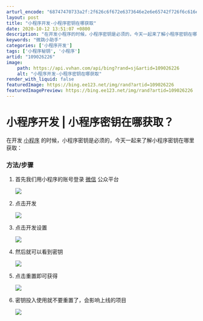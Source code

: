 ```yaml
---
arturl_encode: "68747470733a2f:2f626c6f672e6373646e2e6e65742f726f6c616e313939332f:61727469636c652f64657461696c732f313039303236323236"
layout: post
title: "小程序开发-小程序密钥在哪获取"
date: 2020-10-12 13:51:07 +0800
description: "在开发小程序的时候，小程序密钥是必须的，今天一起来了解小程序密钥在哪里获取：方法/步骤\t首先我们用小"
keywords: "微跳小助手"
categories: ['小程序开发']
tags: ['小程序秘钥', '小程序']
artid: "109026226"
image:
    path: https://api.vvhan.com/api/bing?rand=sj&artid=109026226
    alt: "小程序开发-小程序密钥在哪获取"
render_with_liquid: false
featuredImage: https://bing.ee123.net/img/rand?artid=109026226
featuredImagePreview: https://bing.ee123.net/img/rand?artid=109026226
---
```


# 小程序开发 | 小程序密钥在哪获取？

在开发
[小程序](https://appx.dreawer.com/)
的时候，小程序密钥是必须的，今天一起来了解小程序密钥在哪里获取：

### 方法/步骤

1. 首先我们用小程序的账号登录
   [微信](https://appx.dreawer.com/)
   公众平台

   ![](https://i-blog.csdnimg.cn/blog_migrate/28f0bcd4a7b781d7865355737287ebc0.png)
2. 点击开发

   ![](https://i-blog.csdnimg.cn/blog_migrate/b2e587d2a414bcd5b26c825209ba6314.png)
3. 点击开发设置

   ![](https://i-blog.csdnimg.cn/blog_migrate/d82b036f9fe8808fd48ee5df8e6d1271.png)
4. 然后就可以看到密钥

   ![](https://i-blog.csdnimg.cn/blog_migrate/8e68ba276f7b20d58544ca1a875f8661.png)
5. 点击重置即可获得

   ![](https://i-blog.csdnimg.cn/blog_migrate/d3b7331530c8487a2ba6d88a35cbc0b7.png)
6. 密钥投入使用就不要重置了，会影响上线的项目
     
     
   ![](https://i-blog.csdnimg.cn/blog_migrate/930c382717b360f7bb8913200d03139e.png)